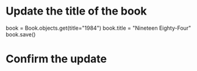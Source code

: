 # Update the title of the book
book = Book.objects.get(title="1984")
book.title = "Nineteen Eighty-Four"
book.save()

# Confirm the update